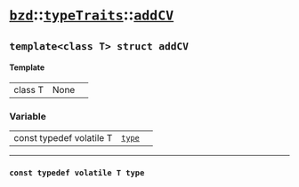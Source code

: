 # [`bzd`](../../../index.md)::[`typeTraits`](../../index.md)::[`addCV`](../index.md)

## `template<class T> struct addCV`

#### Template
||||
|---:|:---|:---|
|class T|None||
### Variable
||||
|---:|:---|:---|
|const typedef volatile T|[`type`](./index.md)||
------
### `const typedef volatile T type`

